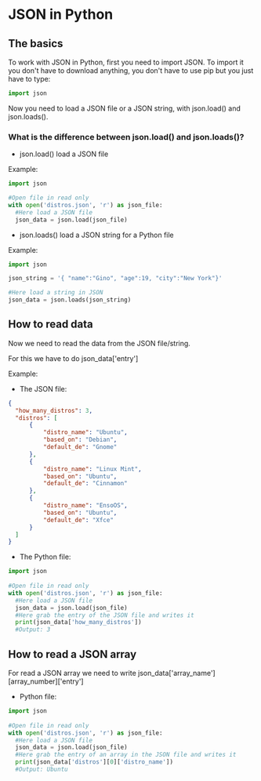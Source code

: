 # JSON in Python

## The basics

To work with JSON in Python, first you need to import JSON. 
To import it you don't have to download anything, you don't have to use pip but you just have to type: 
```python
import json
```

Now you need to load a JSON file or a JSON string, with json.load() and json.loads().

### What is the difference between json.load() and json.loads()?
* json.load() load a JSON file

Example:
```python
import json

#Open file in read only
with open('distros.json', 'r') as json_file:
  #Here load a JSON file
  json_data = json.load(json_file)
```

* json.loads() load a JSON string for a Python file

Example:
```python
import json

json_string = '{ "name":"Gino", "age":19, "city":"New York"}'

#Here load a string in JSON
json_data = json.loads(json_string)
```

## How to read data

Now we need to read the data from the JSON file/string.

For this we have to do json_data['entry'] 

Example:
* The JSON file:
```json
{
  "how_many_distros": 3,
  "distros": [
      {
          "distro_name": "Ubuntu",
          "based_on": "Debian",
          "default_de": "Gnome"
      },
      {
          "distro_name": "Linux Mint",
          "based_on": "Ubuntu",
          "default_de": "Cinnamon"
      },
      {
          "distro_name": "EnsoOS",
          "based_on": "Ubuntu",
          "default_de": "Xfce"
      }
  ]
}
```
* The Python file:
```python
import json
  
#Open file in read only
with open('distros.json', 'r') as json_file:
  #Here load a JSON file
  json_data = json.load(json_file)
  #Here grab the entry of the JSON file and writes it
  print(json_data['how_many_distros'])
  #Output: 3
```
  
## How to read a JSON array
For read a JSON array we need to write json_data['array_name'][array_number]['entry']
  
* Python file:
```python
import json
  
#Open file in read only
with open('distros.json', 'r') as json_file:
  #Here load a JSON file
  json_data = json.load(json_file)
  #Here grab the entry of an array in the JSON file and writes it
  print(json_data['distros'][0]['distro_name'])
  #Output: Ubuntu
```
  
